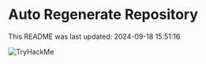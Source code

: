 # Auto Regenerate Repository

This README was last updated: 2024-09-18 15:51:16

 ![TryHackMe](https://tryhackme.com/badge/533634)